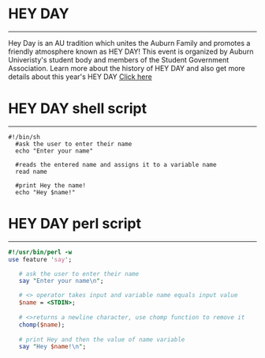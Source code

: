 # HEY DAY
---------
 Hey Day is an AU tradition which unites the Auburn Family and promotes a friendly atmosphere known as HEY DAY! This event is organized by Auburn Univeristy's student body and members of the Student Government Association. Learn more about the history of HEY DAY and also get more details about this year's HEY DAY [Click here](http://sga.auburn.edu/hey-day/)
 
 # HEY DAY shell script 
 ----------------------
 ```Shell
#!/bin/sh
   #ask the user to enter their name 
   echo "Enter your name"
   
   #reads the entered name and assigns it to a variable name 
   read name 
   
   #print Hey the name! 
   echo "Hey $name!"
```
# HEY DAY perl script
--------------------
```perl
#!/usr/bin/perl -w
use feature 'say';

   # ask the user to enter their name
   say "Enter your name\n";

   # <> operator takes input and variable name equals input value
   $name = <STDIN>;
   
   # <>returns a newline character, use chomp function to remove it
   chomp($name);
   
   # print Hey and then the value of name variable
   say "Hey $name!\n";
```
 
   
   
   
   
